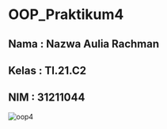 # OOP_Praktikum4

## Nama : Nazwa Aulia Rachman
## Kelas : TI.21.C2
## NIM : 31211044

![oop4](https://user-images.githubusercontent.com/116379613/201448710-d677a8f1-db56-416e-a163-c0ce954f2908.png)
